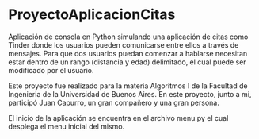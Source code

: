 # ProyectoAplicacionCitas
Aplicación de consola en Python simulando una aplicación de citas como Tinder donde los usuarios pueden comunicarse entre ellos a través de mensajes. Para que dos usuarios puedan comenzar a hablarse necesitan estar dentro de un rango (distancia y edad) delimitado, el cual puede ser modificado por el usuario.

Este proyecto fue realizado para la materia Algoritmos I de la Facultad de Ingenieria de la Universidad de Buenos Aires. En este proyecto, junto a mi, participó Juan Capurro, un gran compañero y una gran persona.

El inicio de la aplicación se encuentra en el archivo menu.py el cual desplega el menu inicial del mismo.

